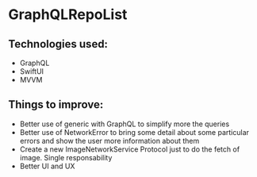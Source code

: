 # GraphQLRepoList

## Technologies used: 
- GraphQL
- SwiftUI
- MVVM

## Things to improve:
- Better use of generic with GraphQL to simplify more the queries
- Better use of NetworkError to bring some detail about some particular errors and show the user more information about them
- Create a new ImageNetworkService Protocol just to do the fetch of image. Single responsability
- Better UI and UX
